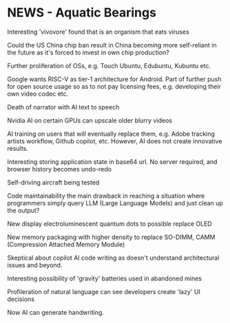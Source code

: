 # NEWS - Aquatic Bearings

Interesting 'vivovore' found that is an organism that eats viruses

Could the US China chip ban result in China becoming more self-reliant in the future as it's forced to invest in own chip production?

Further proliferation of OSs, e.g. Touch Ubuntu, Edubuntu, Kubuntu etc.

Google wants RISC-V as tier-1 architecture for Android. 
Part of further push for open source usage so as to not pay licensing fees, 
e.g. developing their own video codec etc.

Death of narrator with AI text to speech

Nvidia AI on certain GPUs can upscale older blurry videos

AI training on users that will eventually replace them, e.g. Adobe tracking artists workflow, Github copilot, etc.
However, AI does not create innovative results.

Interesting storing application state in base64 url. No server required, and browser history becomes undo-redo

Self-driving aircraft being tested

Code maintainability the main drawback in reaching a situation where programmers simply query LLM (Large Language Models) and just clean up the output?

New display electroluminescent quantum dots to possible replace OLED

New memory packaging with higher density to replace SO-DIMM, CAMM (Compression Attached Memory Module)

Skeptical about copilot AI code writing as doesn't understand architectural issues and beyond.

Interesting possibility of 'gravity' batteries used in abandoned mines

Profileration of natural language can see developers create 'lazy' UI decisions

Now AI can generate handwriting.
